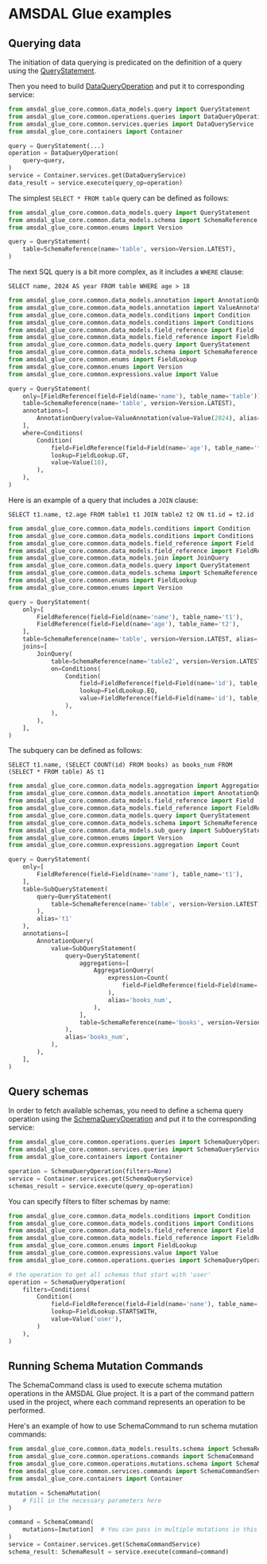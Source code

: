# AMSDAL Glue examples

## Querying data

The initiation of data querying is predicated on the definition of a query using the
[QueryStatement](../libs/core/src/amsdal_glue_core/common/data_models/query.py#L17).

Then you need to build [DataQueryOperation](../libs/core/src/amsdal_glue_core/common/operations/queries.py#L19) and put
it to corresponding service:

```python
from amsdal_glue_core.common.data_models.query import QueryStatement
from amsdal_glue_core.common.operations.queries import DataQueryOperation
from amsdal_glue_core.common.services.queries import DataQueryService
from amsdal_glue_core.containers import Container

query = QueryStatement(...)
operation = DataQueryOperation(
    query=query,
)
service = Container.services.get(DataQueryService)
data_result = service.execute(query_op=operation)
```

The simplest `SELECT * FROM table` query can be defined as follows:

```python
from amsdal_glue_core.common.data_models.query import QueryStatement
from amsdal_glue_core.common.data_models.schema import SchemaReference
from amsdal_glue_core.common.enums import Version

query = QueryStatement(
    table=SchemaReference(name='table', version=Version.LATEST),
)
```

The next SQL query is a bit more complex, as it includes a `WHERE` clause:

`SELECT name, 2024 AS year FROM table WHERE age > 18`

```python
from amsdal_glue_core.common.data_models.annotation import AnnotationQuery
from amsdal_glue_core.common.data_models.annotation import ValueAnnotation
from amsdal_glue_core.common.data_models.conditions import Condition
from amsdal_glue_core.common.data_models.conditions import Conditions
from amsdal_glue_core.common.data_models.field_reference import Field
from amsdal_glue_core.common.data_models.field_reference import FieldReference
from amsdal_glue_core.common.data_models.query import QueryStatement
from amsdal_glue_core.common.data_models.schema import SchemaReference
from amsdal_glue_core.common.enums import FieldLookup
from amsdal_glue_core.common.enums import Version
from amsdal_glue_core.common.expressions.value import Value

query = QueryStatement(
    only=[FieldReference(field=Field(name='name'), table_name='table')],
    table=SchemaReference(name='table', version=Version.LATEST),
    annotations=[
        AnnotationQuery(value=ValueAnnotation(value=Value(2024), alias='year')),
    ],
    where=Conditions(
        Condition(
            field=FieldReference(field=Field(name='age'), table_name='table'),
            lookup=FieldLookup.GT,
            value=Value(18),
        ),
    ),
)
```

Here is an example of a query that includes a `JOIN` clause:

`SELECT t1.name, t2.age FROM table1 t1 JOIN table2 t2 ON t1.id = t2.id`

```python
from amsdal_glue_core.common.data_models.conditions import Condition
from amsdal_glue_core.common.data_models.conditions import Conditions
from amsdal_glue_core.common.data_models.field_reference import Field
from amsdal_glue_core.common.data_models.field_reference import FieldReference
from amsdal_glue_core.common.data_models.join import JoinQuery
from amsdal_glue_core.common.data_models.query import QueryStatement
from amsdal_glue_core.common.data_models.schema import SchemaReference
from amsdal_glue_core.common.enums import FieldLookup
from amsdal_glue_core.common.enums import Version

query = QueryStatement(
    only=[
        FieldReference(field=Field(name='name'), table_name='t1'),
        FieldReference(field=Field(name='age'), table_name='t2'),
    ],
    table=SchemaReference(name='table', version=Version.LATEST, alias='t1'),
    joins=[
        JoinQuery(
            table=SchemaReference(name='table2', version=Version.LATEST, alias='t2'),
            on=Conditions(
                Condition(
                    field=FieldReference(field=Field(name='id'), table_name='t1'),
                    lookup=FieldLookup.EQ,
                    value=FieldReference(field=Field(name='id'), table_name='t2'),
                ),
            ),
        ),
    ],
)
```

The subquery can be defined as follows:

`SELECT t1.name, (SELECT COUNT(id) FROM books) as books_num FROM (SELECT * FROM table) AS t1`

```python
from amsdal_glue_core.common.data_models.aggregation import AggregationQuery
from amsdal_glue_core.common.data_models.annotation import AnnotationQuery
from amsdal_glue_core.common.data_models.field_reference import Field
from amsdal_glue_core.common.data_models.field_reference import FieldReference
from amsdal_glue_core.common.data_models.query import QueryStatement
from amsdal_glue_core.common.data_models.schema import SchemaReference
from amsdal_glue_core.common.data_models.sub_query import SubQueryStatement
from amsdal_glue_core.common.enums import Version
from amsdal_glue_core.common.expressions.aggregation import Count

query = QueryStatement(
    only=[
        FieldReference(field=Field(name='name'), table_name='t1'),
    ],
    table=SubQueryStatement(
        query=QueryStatement(
            table=SchemaReference(name='table', version=Version.LATEST),
        ),
        alias='t1'
    ),
    annotations=[
        AnnotationQuery(
            value=SubQueryStatement(
                query=QueryStatement(
                    aggregations=[
                        AggregationQuery(
                            expression=Count(
                                field=FieldReference(field=Field(name='id'), table_name='books'),
                            ),
                            alias='books_num',
                        ),
                    ],
                    table=SchemaReference(name='books', version=Version.LATEST),
                ),
                alias='books_num',
            ),
        ),
    ],
)
```

## Query schemas

In order to fetch available schemas, you need to define a schema query operation using the
[SchemaQueryOperation](../libs/core/src/amsdal_glue_core/common/operations/queries.py#L14)
and put it to the corresponding service:

```python
from amsdal_glue_core.common.operations.queries import SchemaQueryOperation
from amsdal_glue_core.common.services.queries import SchemaQueryService
from amsdal_glue_core.containers import Container

operation = SchemaQueryOperation(filters=None)
service = Container.services.get(SchemaQueryService)
schemas_result = service.execute(query_op=operation)
```

You can specify filters to filter schemas by name:

```python
from amsdal_glue_core.common.data_models.conditions import Condition
from amsdal_glue_core.common.data_models.conditions import Conditions
from amsdal_glue_core.common.data_models.field_reference import Field
from amsdal_glue_core.common.data_models.field_reference import FieldReference
from amsdal_glue_core.common.enums import FieldLookup
from amsdal_glue_core.common.expressions.value import Value
from amsdal_glue_core.common.operations.queries import SchemaQueryOperation

# the operation to get all schemas that start with 'user'
operation = SchemaQueryOperation(
    filters=Conditions(
        Condition(
            field=FieldReference(field=Field(name='name'), table_name=''),
            lookup=FieldLookup.STARTSWITH,
            value=Value('user'),
        )
    ),
)
```

## Running Schema Mutation Commands

The SchemaCommand class is used to execute schema mutation operations in the AMSDAL Glue project. It is a part of the
command pattern used in the project, where each command represents an operation to be performed. 

Here's an example of how to use SchemaCommand to run schema mutation commands:

```python
from amsdal_glue_core.common.data_models.results.schema import SchemaResult
from amsdal_glue_core.common.operations.commands import SchemaCommand
from amsdal_glue_core.common.operations.mutations.schema import SchemaMutation
from amsdal_glue_core.common.services.commands import SchemaCommandService
from amsdal_glue_core.containers import Container

mutation = SchemaMutation(
    # Fill in the necessary parameters here
)

command = SchemaCommand(
    mutations=[mutation]  # You can pass in multiple mutations in this list
)
service = Container.services.get(SchemaCommandService)
schema_result: SchemaResult = service.execute(command=command)
```

